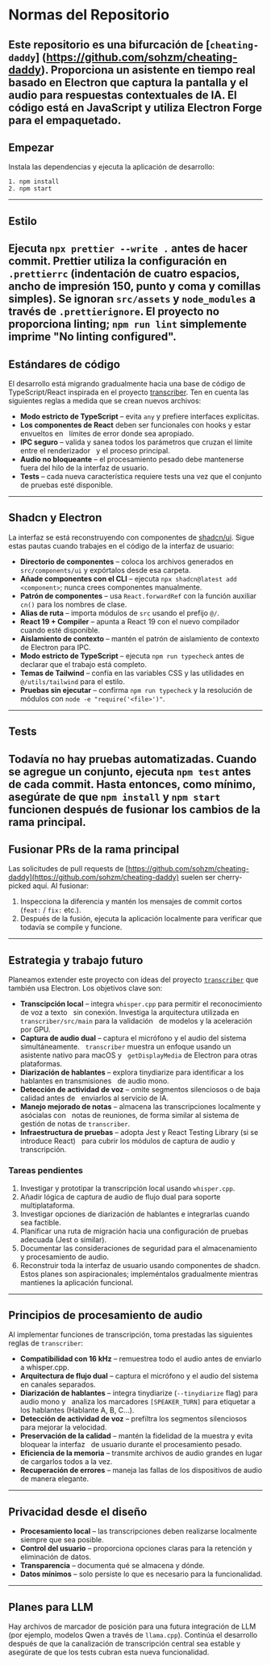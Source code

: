 # Normas del Repositorio
Este repositorio es una bifurcación de [`cheating-daddy`] (https://github.com/sohzm/cheating-daddy).
Proporciona un asistente en tiempo real basado en Electron que captura la pantalla y el audio
para respuestas contextuales de IA. El código está en JavaScript y utiliza Electron Forge para
el empaquetado.
-----
## Empezar
Instala las dependencias y ejecuta la aplicación de desarrollo:
```
1. npm install
2. npm start
```
-----
## Estilo
Ejecuta `npx prettier --write .` antes de hacer commit. Prettier utiliza la configuración en
`.prettierrc` (indentación de cuatro espacios, ancho de impresión 150, punto y coma y comillas simples).
Se ignoran `src/assets` y `node_modules` a través de `.prettierignore`.
El proyecto no proporciona linting; `npm run lint` simplemente imprime
"No linting configured".
-----
## Estándares de código
El desarrollo está migrando gradualmente hacia una base de código de TypeScript/React inspirada en el
proyecto [transcriber](https://github.com/Gatecrashah/transcriber). Ten en cuenta las siguientes
reglas a medida que se crean nuevos archivos:
  - **Modo estricto de TypeScript** – evita `any` y prefiere interfaces explícitas.
  - **Los componentes de React** deben ser funcionales con hooks y estar envueltos en
      límites de error donde sea apropiado.
  - **IPC seguro** – valida y sanea todos los parámetros que cruzan el límite entre el renderizador
      y el proceso principal.
  - **Audio no bloqueante** – el procesamiento pesado debe mantenerse fuera del hilo de la interfaz de usuario.
  - **Tests** – cada nueva característica requiere tests una vez que el conjunto de pruebas esté disponible.
-----
## Shadcn y Electron
La interfaz se está reconstruyendo con componentes de [shadcn/ui](https://ui.shadcn.com).
Sigue estas pautas cuando trabajes en el código de la interfaz de usuario:
  - **Directorio de componentes** – coloca los archivos generados en `src/components/ui` y expórtalos
    desde esa carpeta.
  - **Añade componentes con el CLI** – ejecuta `npx shadcn@latest add <component>`; nunca crees componentes manualmente.
  - **Patrón de componentes** – usa `React.forwardRef` con la función auxiliar `cn()` para los nombres
    de clase.
  - **Alias de ruta** – importa módulos de `src` usando el prefijo `@/`.
  - **React 19 + Compiler** – apunta a React 19 con el nuevo compilador cuando esté disponible.
  - **Aislamiento de contexto** – mantén el patrón de aislamiento de contexto de Electron para IPC.
  - **Modo estricto de TypeScript** – ejecuta `npm run typecheck` antes de declarar que el trabajo
    está completo.
  - **Temas de Tailwind** – confía en las variables CSS y las utilidades en `@/utils/tailwind` para el estilo.
  - **Pruebas sin ejecutar** – confirma `npm run typecheck` y la resolución de módulos con `node -e "require('<file>')"`.
-----
## Tests
Todavía no hay pruebas automatizadas. Cuando se agregue un conjunto, ejecuta `npm test` antes de cada
commit. Hasta entonces, como mínimo, asegúrate de que `npm install` y `npm start` funcionen después de
fusionar los cambios de la rama principal.
-----
## Fusionar PRs de la rama principal
Las solicitudes de pull requests de [https://github.com/sohzm/cheating-daddy](https://github.com/sohzm/cheating-daddy)
suelen ser cherry-picked aquí. Al fusionar:
1.  Inspecciona la diferencia y mantén los mensajes de commit cortos (`feat:` / `fix:` etc.).
2.  Después de la fusión, ejecuta la aplicación localmente para verificar que todavía se compile y funcione.
-----
## Estrategia y trabajo futuro
Planeamos extender este proyecto con ideas del proyecto
[`transcriber`](https://www.google.com/search?q=%5Bhttps://github.com/Gatecrashah/transcriber%5D\(https://github.com/Gatecrashah/transcriber\)) que también usa Electron. Los
objetivos clave son:
  - **Transcipción local** – integra `whisper.cpp` para permitir el reconocimiento de voz a texto
      sin conexión. Investiga la arquitectura utilizada en `transcriber/src/main` para la validación
      de modelos y la aceleración por GPU.
  - **Captura de audio dual** – captura el micrófono y el audio del sistema simultáneamente.
      `transcriber` muestra un enfoque usando un asistente nativo para macOS y
      `getDisplayMedia` de Electron para otras plataformas.
  - **Diarización de hablantes** – explora tinydiarize para identificar a los hablantes en transmisiones
      de audio mono.
  - **Detección de actividad de voz** – omite segmentos silenciosos o de baja calidad antes de
      enviarlos al servicio de IA.
  - **Manejo mejorado de notas** – almacena las transcripciones localmente y asócialas con
      notas de reuniones, de forma similar al sistema de gestión de notas de `transcriber`.
  - **Infraestructura de pruebas** – adopta Jest y React Testing Library (si se introduce React)
      para cubrir los módulos de captura de audio y transcripción.
### Tareas pendientes
1.  Investigar y prototipar la transcripción local usando `whisper.cpp`.
2.  Añadir lógica de captura de audio de flujo dual para soporte multiplataforma.
3.  Investigar opciones de diarización de hablantes e integrarlas cuando sea factible.
4.  Planificar una ruta de migración hacia una configuración de pruebas adecuada (Jest o similar).
5.  Documentar las consideraciones de seguridad para el almacenamiento y procesamiento de audio.
6.  Reconstruir toda la interfaz de usuario usando componentes de shadcn.
Estos planes son aspiracionales; impleméntalos gradualmente mientras mantienes la aplicación
funcional.
-----
## Principios de procesamiento de audio
Al implementar funciones de transcripción, toma prestadas las siguientes reglas de `transcriber`:
  - **Compatibilidad con 16 kHz** – remuestrea todo el audio antes de enviarlo a whisper.cpp.
  - **Arquitectura de flujo dual** – captura el micrófono y el audio del sistema en canales separados.
  - **Diarización de hablantes** – integra tinydiarize (`--tinydiarize` flag) para audio mono y
      analiza los marcadores `[SPEAKER_TURN]` para etiquetar a los hablantes (Hablante A, B, C...).
  - **Detección de actividad de voz** – prefiltra los segmentos silenciosos para mejorar la velocidad.
  - **Preservación de la calidad** – mantén la fidelidad de la muestra y evita bloquear la interfaz
      de usuario durante el procesamiento pesado.
  - **Eficiencia de la memoria** – transmite archivos de audio grandes en lugar de cargarlos todos a la vez.
  - **Recuperación de errores** – maneja las fallas de los dispositivos de audio de manera elegante.
-----
## Privacidad desde el diseño
  - **Procesamiento local** – las transcripciones deben realizarse localmente siempre que sea posible.
  - **Control del usuario** – proporciona opciones claras para la retención y eliminación de datos.
  - **Transparencia** – documenta qué se almacena y dónde.
  - **Datos mínimos** – solo persiste lo que es necesario para la funcionalidad.
-----
## Planes para LLM
Hay archivos de marcador de posición para una futura integración de LLM (por ejemplo, modelos Qwen a
través de `llama.cpp`). Continúa el desarrollo después de que la canalización de transcripción central
sea estable y asegúrate de que los tests cubran esta nueva funcionalidad.